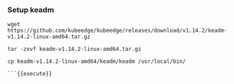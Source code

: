 ### Setup keadm

```
wget https://github.com/kubeedge/kubeedge/releases/download/v1.14.2/keadm-v1.14.2-linux-amd64.tar.gz

tar -zxvf keadm-v1.14.2-linux-amd64.tar.gz

cp keadm-v1.14.2-linux-amd64/keadm/keadm /usr/local/bin/

```{{execute}}


